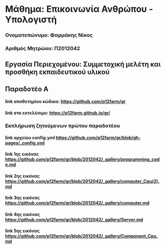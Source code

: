 # Μάθημα: Επικοινωνία Ανθρώπου - Υπολογιστή

### Ονοματεπώνυμο: Φαρμάκης Νίκος
### Αριθμός Μητρώου: Π2012042
## Εργασία Περιεχομένου: Συμμετοχική μελέτη και προσθήκη εκπαιδευτικού υλικού

## Παραδοτέο Α

#### link αποθετηρίου κώδικα: https://github.com/p12farm/gr
#### link στο εκτελέσιμο: https://p12farm.github.io/gr/

### Εκπλήρωση ζητούμενων πρώτου παραδοτέου

#### link  αρχείου config.yml https://github.com/p12farm/gr/blob/gh-pages/_config.yml

#### link 1ης εικόνας https://github.com/p12farm/gr/blob/2012042/_gallery/programming_code.md

#### link 2ης εικόνας https://github.com/p12farm/gr/blob/2012042/_gallery/computer_Cpu(2).md

#### link 3ης εικόνας https://github.com/p12farm/gr/blob/2012042/_gallery/computer.md

#### link 4ης εικόνας https://github.com/p12farm/gr/blob/2012042/_gallery/Server.md

#### link 5ης εικόνας https://github.com/p12farm/gr/blob/2012042/_gallery/Component_Cpu.md
